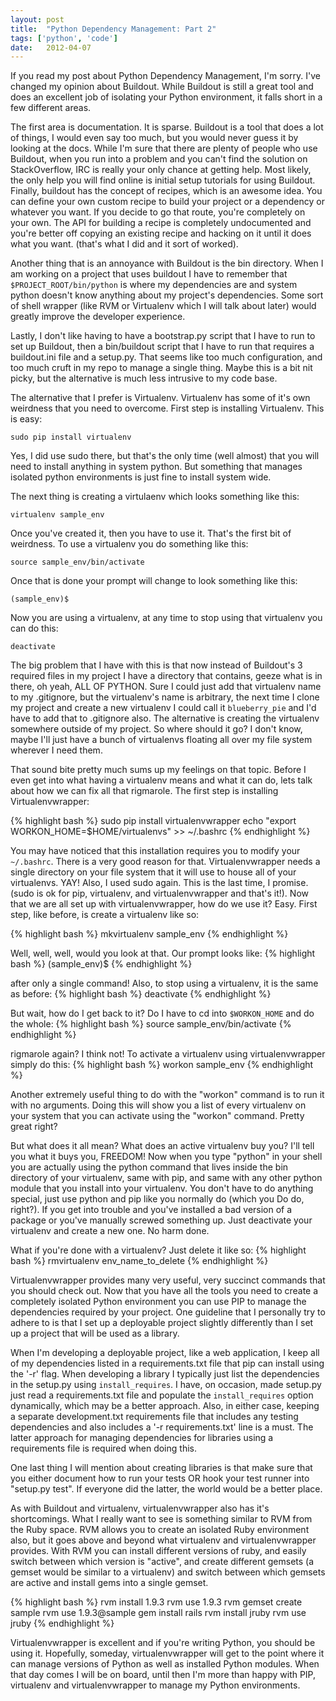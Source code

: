 ```yaml
---
layout: post
title:  "Python Dependency Management: Part 2"
tags: ['python', 'code']
date:   2012-04-07
---
```


If you read my post about Python Dependency Management, I'm sorry. I've changed
my opinion about Buildout. While Buildout is still a great tool and does an
excellent job of isolating your Python environment, it falls short in a few
different areas.

The first area is documentation. It is sparse. Buildout is a tool that does a lot
of things, I would even say too much, but you would never guess it by looking at
the docs. While I'm sure that there are plenty of people who use Buildout, when
you run into a problem and you can't find the solution on StackOverflow, IRC is
really your only chance at getting help. Most likely, the only help you will find
online is initial setup tutorials for using Buildout. Finally, buildout has the
concept of recipes, which is an awesome idea. You can define your own custom
recipe to build your project or a dependency or whatever you want. If you decide
to go that route, you're completely on your own. The API for building a recipe is
completely undocumented and you're better off copying an existing recipe and
hacking on it until it does what you want. (that's what I did and it sort of
worked).

Another thing that is an annoyance with Buildout is the bin directory. When I am
working on a project that uses buildout I have to remember that
`$PROJECT_ROOT/bin/python` is where my dependencies are and system python doesn't
know anything about my project's dependencies. Some sort of shell wrapper (like
RVM or Virtualenv which I will talk about later) would greatly improve the
developer experience.

Lastly, I don't like having to have a bootstrap.py script that I have to run to
set up Buildout, then a bin/buildout script that I have to run that requires a
buildout.ini file and a setup.py. That seems like too much configuration, and too
much cruft in my repo to manage a single thing. Maybe this is a bit nit picky,
but the alternative is much less intrusive to my code base.

The alternative that I prefer is Virtualenv. Virtualenv has some of it's own
weirdness that you need to overcome. First step is installing Virtualenv. This is
easy:

`sudo pip install virtualenv`

Yes, I did use sudo there, but that's the only time (well almost) that you will
need to install anything in system python. But something that manages isolated
python environments is just fine to install system wide.

The next thing is creating a virtulaenv which looks something like this:

`virtualenv sample_env`

Once you've created it, then you have to use it. That's the first bit of
weirdness. To use a virtualenv you do something like this:

`source sample_env/bin/activate`

Once that is done your prompt will change to look something like this:

`(sample_env)$`

Now you are using a virtualenv, at any time to stop using that virtualenv you can
do this:

`deactivate`

The big problem that I have with this is that now instead of Buildout's 3
required files in my project I have a directory that contains, geeze what is in
there, oh yeah, ALL OF PYTHON. Sure I could just add that virtualenv name to my
.gitignore, but the virtualenv's name is arbitrary, the next time I clone my
project and create a new virtualenv I could call it `blueberry_pie` and I'd have
to add that to .gitignore also. The alternative is creating the virtualenv
somewhere outside of my project. So where should it go? I don't know, maybe I'll
just have a bunch of virtualenvs floating all over my file system wherever I need
them.


That sound bite pretty much sums up my feelings on that topic. Before I even get
into what having a virtualenv means and what it can do, lets talk about how we
can fix all that rigmarole. The first step is installing Virtualenvwrapper:

{% highlight bash %}
sudo pip install virtualenvwrapper
echo "export WORKON_HOME=$HOME/virtualenvs" >> ~/.bashrc
{% endhighlight %}

You may have noticed that this installation requires you to modify your
`~/.bashrc`. There is a very good reason for that. Virtualenvwrapper needs a
single directory on your file system that it will use to house all of your
virtualenvs. YAY! Also, I used sudo again. This is the last time, I promise.
(sudo is ok for pip, virtualenv, and virtualenvwrapper and that's it!). Now that
we are all set up with virtualenvwrapper, how do we use it? Easy. First step,
like before, is create a virtualenv like so:

{% highlight bash %}
mkvirtualenv sample_env
{% endhighlight %}

Well, well, well, would you look at that. Our prompt looks like:
{% highlight bash %}
(sample_env)$
{% endhighlight %}

after only a single command! Also, to stop using a virtualenv, it is the same as
before:
{% highlight bash %}
deactivate
{% endhighlight %}

But wait, how do I get back to it? Do I have to cd into `$WORKON_HOME` and do the
whole:
{% highlight bash %}
source sample_env/bin/activate
{% endhighlight %}

rigmarole again? I think not! To activate a virtualenv using virtualenvwrapper
simply do this:
{% highlight bash %}
workon sample_env
{% endhighlight %}

Another extremely useful thing to do with the "workon" command is to run it with
no arguments. Doing this will show you a list of every virtualenv on your system
that you can activate using the "workon" command. Pretty great right?

But what does it all mean? What does an active virtualenv buy you? I'll tell you
what it buys you, FREEDOM! Now when you type "python" in your shell you are
actually using the python command that lives inside the bin directory of your
virtualenv, same with pip, and same with any other python module that you install
into your virtualenv. You don't have to do anything special, just use python and
pip like you normally do (which you Do do, right?). If you get into trouble and
you've installed a bad version of a package or you've manually screwed something
up. Just deactivate your virtualenv and create a new one. No harm done.

What if you're done with a virtualenv? Just delete it like so:
{% highlight bash %}
rmvirtualenv env_name_to_delete
{% endhighlight %}

Virtualenvwrapper provides many very useful, very succinct commands that you
should check out. Now that you have all the tools you need to create a completely
isolated Python environment you can use PIP to manage the dependencies required
by your project. One guideline that I personally try to adhere to is that I set
up a deployable project slightly differently than I set up a project that will be
used as a library.

When I'm developing a deployable project, like a web application, I keep all of
my dependencies listed in a requirements.txt file that pip can install using the
'-r' flag. When developing a library I typically just list the dependencies in
the setup.py using `install_requires`. I have, on occasion, made setup.py just read
a requirements.txt file and populate the `install_requires` option dynamically,
which may be a better approach. Also, in either case, keeping a separate
development.txt requirements file that includes any testing dependencies and also
includes a '-r requirements.txt' line is a must. The latter approach for managing
dependencies for libraries using a requirements file is required when doing this.

One last thing I will mention about creating libraries is that make sure that you
either document how to run your tests OR hook your test runner into "setup.py
test". If everyone did the latter, the world would be a better place.

As with Buildout and virtualenv, virtualenvwrapper also has it's shortcomings.
What I really want to see is something similar to RVM from the Ruby space. RVM
allows you to create an isolated Ruby environment also, but it goes above and
beyond what virtualenv and virtualenvwrapper provides. With RVM you can install
different versions of ruby, and easily switch between which version is "active",
and create different gemsets (a gemset would be similar to a virtualenv) and
switch between which gemsets are active and install gems into a single gemset.

{% highlight bash %}
rvm install 1.9.3
rvm use 1.9.3
rvm gemset create sample
rvm use 1.9.3@sample
gem install rails
rvm install jruby
rvm use jruby
{% endhighlight %}

Virtualenvwrapper is excellent and if you're writing Python, you should be using
it. Hopefully, someday, virtualenvwrapper will get to the point where it can
manage versions of Python as well as installed Python modules. When that day
comes I will be on board, until then I'm more than happy with PIP, virtualenv and
virtualenvwrapper to manage my Python environments.
